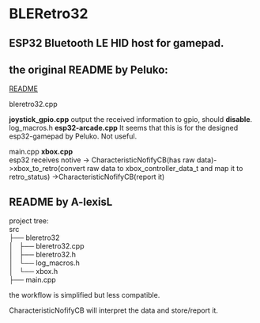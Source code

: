 # BLERetro32

## ESP32 Bluetooth LE HID host for gamepad.

## the original README by Peluko:
[README](https://github.com/Peluko/BLERetro32/blob/main/README.md)

bleretro32.cpp

**joystick_gpio.cpp**
output the received information to gpio, should **disable**.
log_macros.h
**esp32-arcade.cpp**
It seems that this is for the designed esp32-gamepad by Peluko. Not useful.  

main.cpp
**xbox.cpp**  
esp32 receives notive -> CharacteristicNofifyCB(has raw data)->xbox_to_retro(convert raw data to xbox_controller_data_t and map it to retro_status) ->CharacteristicNofifyCB(report it)
## README by A-lexisL
project tree:   
src  
├── bleretro32  
│   ├── bleretro32.cpp  
│   ├── bleretro32.h  
│   └── log_macros.h  
│   └── xbox.h  
├── main.cpp  

the workflow is simplified but less compatible.  

CharacteristicNofifyCB will interpret the data and store/report it.